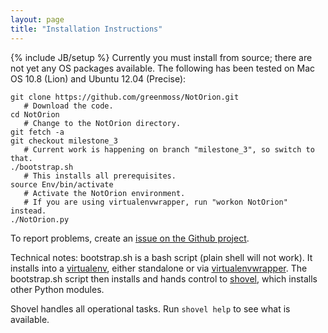 ```yaml
---
layout: page
title: "Installation Instructions"
---
```

{% include JB/setup %}
Currently you must install from source; there are not yet any OS packages available. The following has been tested on Mac OS 10.8 (Lion) and Ubuntu 12.04 (Precise):

    git clone https://github.com/greenmoss/NotOrion.git 
       # Download the code.
    cd NotOrion 
       # Change to the NotOrion directory.
    git fetch -a
    git checkout milestone_3 
       # Current work is happening on branch "milestone_3", so switch to that.
    ./bootstrap.sh 
       # This installs all prerequisites.
    source Env/bin/activate 
       # Activate the NotOrion environment. 
       # If you are using virtualenvwrapper, run "workon NotOrion" instead.
    ./NotOrion.py

To report problems, create an [issue on the Github project](https://github.com/greenmoss/NotOrion/issues).

Technical notes: bootstrap.sh is a bash script (plain shell will not work). It installs into a [virtualenv](http://pypi.python.org/pypi/virtualenv), either standalone or via [virtualenvwrapper](http://www.doughellmann.com/projects/virtualenvwrapper/). The bootstrap.sh script then installs and hands control to [shovel](https://github.com/seomoz/shovel), which installs other Python modules. 

Shovel handles all operational tasks. Run `shovel help` to see what is available.
